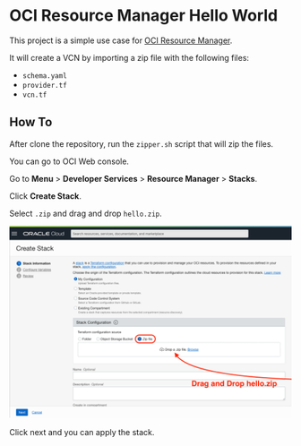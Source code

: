 # OCI Resource Manager Hello World

This project is a simple use case for [OCI Resource Manager](https://docs.oracle.com/en-us/iaas/Content/ResourceManager/Concepts/resourcemanager.htm).

It will create a VCN by importing a zip file with the following files:

- `schema.yaml`
- `provider.tf`
- `vcn.tf`

## How To

After clone the repository, run the `zipper.sh` script that will zip the files.

You can go to OCI Web console.

Go to **Menu** > **Developer Services** > **Resource Manager** > **Stacks**.

Click **Create Stack**.

Select `.zip` and drag and drop `hello.zip`.

![Create Stack](images/create_stack.png)

Click next and you can apply the stack.
